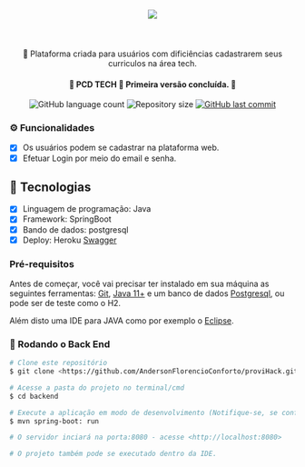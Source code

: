 <h1 align="center">
    <img src="https://i.imgur.com/V6SW4Cx.png" /><br><br>
</h1>

<p align="center">🚀 Plataforma criada para usuários com dificiências cadastrarem seus curriculos na área tech.</p>

<h4 align="center"> 
	🚧  PCD TECH 🚀 Primeira versão concluída.  🚧
</h4>

<p align="center">
  <img alt="GitHub language count" src="https://img.shields.io/github/languages/count/AndersonFlorencioConforto/proviHack?color=%2304D361&style=flat">

  <img alt="Repository size" src="https://img.shields.io/github/repo-size/AndersonFlorencioConforto/proviHack?style=flat">
  
  <a href="https://github.com/jessicacordeiro/Projeto-Integrador-Generation/commits/master">
    <img alt="GitHub last commit" src="https://img.shields.io/github/last-commit/AndersonFlorencioConforto/proviHack?style=flat">
  </a>
</p>

### ⚙️ Funcionalidades

- [x] Os usuários podem se cadastrar na plataforma web.
- [x] Efetuar Login por meio do email e senha.

## 🚀 Tecnologias

- [x] Linguagem de programação: Java
- [x] Framework: SpringBoot
- [x] Bando de dados: postgresql
- [x] Deploy: Heroku [Swagger](https://pcdtech.herokuapp.com/swagger-ui.html)

### Pré-requisitos

Antes de começar, você vai precisar ter instalado em sua máquina as seguintes ferramentas:
[Git](https://git-scm.com), [Java 11+](https://www.oracle.com/br/java/technologies/javase/jdk11-archive-downloads.html) e um banco de dados 
[Postgresql](https://www.postgresql.org/), ou pode ser de teste como o H2.

Além disto uma IDE para JAVA como por exemplo o [Eclipse](https://www.eclipse.org/downloads/packages/release/oxygen/3a/eclipse-ide-java-developers).

### 🎲 Rodando o Back End

```bash
# Clone este repositório
$ git clone <https://github.com/AndersonFlorencioConforto/proviHack.git>

# Acesse a pasta do projeto no terminal/cmd
$ cd backend

# Execute a aplicação em modo de desenvolvimento (Notifique-se, se configurou um banco de dados localmente, ou altere o perfil do application.properties para test)
$ mvn spring-boot: run

# O servidor inciará na porta:8080 - acesse <http://localhost:8080>

# O projeto também pode se executado dentro da IDE.
```



